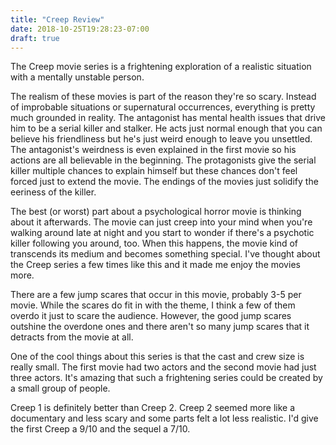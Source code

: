```yaml
---
title: "Creep Review"
date: 2018-10-25T19:28:23-07:00
draft: true
---
```


The Creep movie series is a frightening exploration of a realistic situation with a mentally unstable person.

The realism of these movies is part of the reason they're so scary. Instead of improbable situations or supernatural occurrences, everything is pretty much grounded in reality. The antagonist has mental health issues that drive him to be a serial killer and stalker. He acts just normal enough that you can believe his friendliness but he's just weird enough to leave you unsettled. The antagonist's weirdness is even explained in the first movie so his actions are all believable in the beginning. The protagonists give the serial killer multiple chances to explain himself but these chances don't feel forced just to extend the movie. The endings of the movies just solidify the eeriness of the killer.

The best (or worst) part about a psychological horror movie is thinking about it afterwards. The movie can just creep into your mind when you're walking around late at night and you start to wonder if there's a psychotic killer following you around, too. When this happens, the movie kind of transcends its medium and becomes something special. I've thought about the Creep series a few times like this and it made me enjoy the movies more.

There are a few jump scares that occur in this movie, probably 3-5 per movie. While the scares do fit in with the theme, I think a few of them overdo it just to scare the audience. However, the good jump scares outshine the overdone ones and there aren't so many jump scares that it detracts from the movie at all.

One of the cool things about this series is that the cast and crew size is really small. The first movie had two actors and the second movie had just three actors. It's amazing that such a frightening series could be created by a small group of people.

Creep 1 is definitely better than Creep 2. Creep 2 seemed more like a documentary and less scary and some parts felt a lot less realistic. I'd give the first Creep a 9/10 and the sequel a 7/10.
